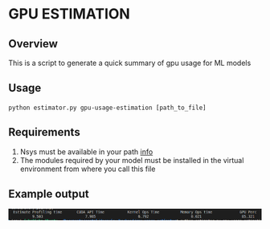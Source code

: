 # GPU ESTIMATION

## Overview
This is a script to generate a quick summary of gpu usage for ML models

## Usage
```
python estimator.py gpu-usage-estimation [path_to_file]
```

## Requirements
1. Nsys must be available in your path [info](https://developer.nvidia.com/nsight-systems/get-started)
2. The modules required by your model must be installed in the virtual environment from where you call this file

## Example output
![sample image](sample.png)